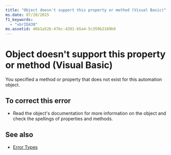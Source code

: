 ```yaml
---
title: "Object doesn't support this property or method (Visual Basic)"
ms.date: 07/20/2015
f1_keywords: 
  - "vbrID438"
ms.assetid: d6b1a52b-47bc-4391-b5a4-5c359b2169b9
---
```

# Object doesn't support this property or method (Visual Basic)
You specified a method or property that does not exist for this automation object.  
  
## To correct this error  
  
-   Read the object's documentation for more information on the object and check the spellings of properties and methods.  
  
## See also
- [Error Types](../../visual-basic/programming-guide/language-features/error-types.md)

